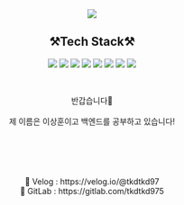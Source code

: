 <div align=center>
 <img src="https://capsule-render.vercel.app/api?type=waving&color=auto&height=300&section=header&text=welcome&fontSize=90&'s%20GitHub%20Profile&descAlignY=51&descAlign=62)"/>
 <h2><Strong>⚒️Tech Stack⚒️</Strong><br></h2>
 </div>

<p align="center" display="inline-block">
    <img src="https://img.shields.io/badge/JAVA-007396?style=for-the-badge&logo=java&logoColor=white">
    <img src="https://img.shields.io/badge/Spring-6DB33F?style=for-the-badge&logo=Spring&logoColor=white">
    <img src="https://img.shields.io/badge/SpringBoot-6DB33F?style=for-the-badge&logo=SpringBoot&logoColor=white">
    <img src="https://img.shields.io/badge/mysql-4479A1?style=for-the-badge&logo=mysql&logoColor=white">
    <img src="https://img.shields.io/badge/AWS-232F3E?style=for-the-badge&logo=Amazon AWS&logoColor=white">
    <img src="https://img.shields.io/badge/Docker-2496ED?style=for-the-badge&logo=docker&logoColor=white">
    <img src="https://img.shields.io/badge/IntelliJ-000000?style=for-the-badge&logo=IntelliJ IDEA&logoColor=white">
    <img src="https://img.shields.io/badge/GitLab-FC6D26?style=for-the-badge&logo=GitLab GitLab&logoColor=white" />



</p>

<br>
<p align="center">
반갑습니다👐<br>
<br>
제 이름은 이상훈이고 백엔드를 공부하고 있습니다!<br>


</p>


<div align=center>
<h2><Strong></Strong><br></h2><br>
📑 Velog : https://velog.io/@tkdtkd97<br>
🦊 GitLab : https://gitlab.com/tkdtkd975<br>
</div>
<br>



<!--
**naegonggae/naegonggae** is a ✨ _special_ ✨ repository because its `README.md` (this file) appears on your GitHub profile.

Here are some ideas to get you started:

- 🔭 I’m currently working on ...
- 🌱 I’m currently learning ...
- 👯 I’m looking to collaborate on ...
- 🤔 I’m looking for help with ...
- 💬 Ask me about ...
- 📫 How to reach me: ...
- 😄 Pronouns: ...
- ⚡ Fun fact: ...
-->

